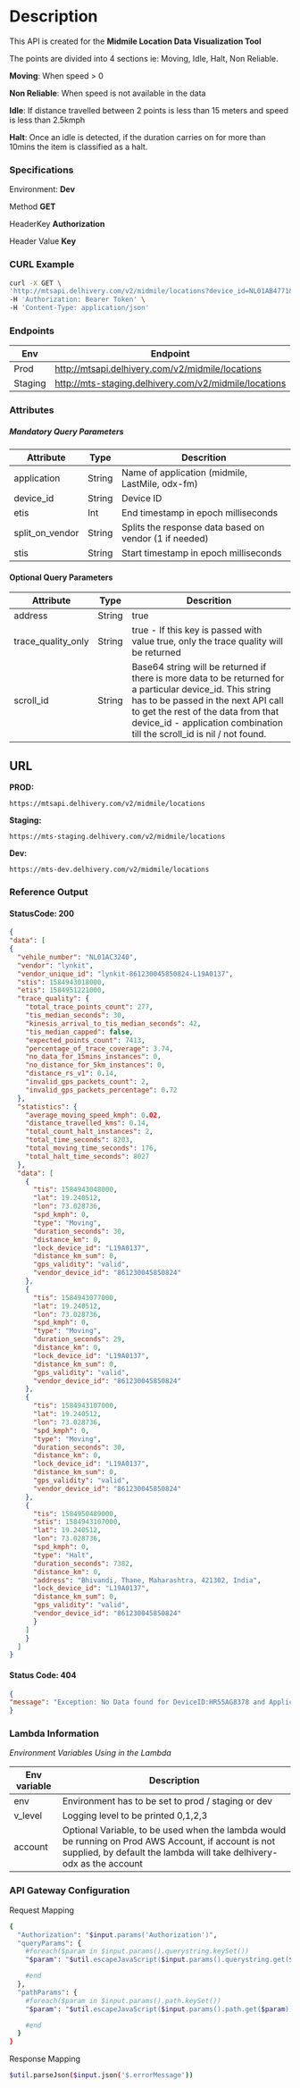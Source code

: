 # Description
This API is created for the **Midmile Location Data Visualization Tool**

The points are divided into 4 sections ie: Moving, Idle, Halt, Non Reliable.

**Moving**: When speed > 0

**Non Reliable**: When speed is not available in the data

**Idle**: If distance travelled between 2 points is less than 15 meters and speed is less than 2.5kmph

**Halt**: Once an idle is detected, if the duration carries on for more than 10mins the item is classified as a halt.

### Specifications
Environment: **Dev**

Method **GET**

HeaderKey **Authorization**

Header Value **Key**

### CURL Example
```sh
curl -X GET \
'http://mtsapi.delhivery.com/v2/midmile/locations?device_id=NL01AB4771&stis=1556956629000&etis=1557004092000&application=midmile&address=true' \
-H 'Authorization: Bearer Token' \
-H 'Content-Type: application/json'
```

### Endpoints

|    Env  | Endpoint |
| ------- | -------- |
|   Prod	| http://mtsapi.delhivery.com/v2/midmile/locations | 
| Staging | http://mts-staging.delhivery.com/v2/midmile/locations |

### Attributes
##### Mandatory Query Parameters
|   Attribute   | Type | Descrition | 
| ------------ | --------- | ----------- | 
|  application   |   String     | Name of application (midmile, LastMile, odx-fm)
|     device_id     |   String	   | Device ID
|     etis     |   Int	   | End timestamp in epoch milliseconds
| split_on_vendor  |   String	   | Splits the response data based on vendor (1 if needed)
| stis |   String     | Start timestamp in epoch milliseconds

#### Optional Query Parameters
|   Attribute   | Type | Descrition | 
| ------------ | --------- | ----------- | 
|  address   |   String     | true
|     trace_quality_only     |   String	   | true - If this key is passed with value true, only the trace quality will be returned
|     scroll_id     |   String	   | Base64 string will be returned if there is more data to be returned for a particular device_id. This string has to be passed in the next API call to get the rest of the data from that device_id - application combination till the scroll_id is nil / not found.

## URL
**PROD:**

    https://mtsapi.delhivery.com/v2/midmile/locations

**Staging:**

    https://mts-staging.delhivery.com/v2/midmile/locations

**Dev:** 

    https://mts-dev.delhivery.com/v2/midmile/locations



### Reference Output
#### StatusCode: 200	
```json
{
"data": [
{
  "vehile_number": "NL01AC3240",
  "vendor": "lynkit",
  "vendor_unique_id": "lynkit-861230045850824-L19A0137",
  "stis": 1584943018000,
  "etis": 1584951221000,
  "trace_quality": {
    "total_trace_points_count": 277,
    "tis_median_seconds": 30,
    "kinesis_arrival_to_tis_median_seconds": 42,
    "tis_median_capped": false,
    "expected_points_count": 7413,
    "percentage_of_trace_coverage": 3.74,
    "no_data_for_15mins_instances": 0,
    "no_distance_for_5km_instances": 0,
    "distance_rs_v1": 0.14,
    "invalid_gps_packets_count": 2,
    "invalid_gps_packets_percentage": 0.72
  },
  "statistics": {
    "average_moving_speed_kmph": 0.02,
    "distance_travelled_kms": 0.14,
    "total_count_halt_instances": 2,
    "total_time_seconds": 8203,
    "total_moving_time_seconds": 176,
    "total_halt_time_seconds": 8027
  },
  "data": [
    {
      "tis": 1584943048000,
      "lat": 19.240512,
      "lon": 73.028736,
      "spd_kmph": 0,
      "type": "Moving",
      "duration_seconds": 30,
      "distance_km": 0,
      "lock_device_id": "L19A0137",
      "distance_km_sum": 0,
      "gps_validity": "valid",
      "vendor_device_id": "861230045850824"
    },
    {
      "tis": 1584943077000,
      "lat": 19.240512,
      "lon": 73.028736,
      "spd_kmph": 0,
      "type": "Moving",
      "duration_seconds": 29,
      "distance_km": 0,
      "lock_device_id": "L19A0137",
      "distance_km_sum": 0,
      "gps_validity": "valid",
      "vendor_device_id": "861230045850824"
    },
    {
      "tis": 1584943107000,
      "lat": 19.240512,
      "lon": 73.028736,
      "spd_kmph": 0,
      "type": "Moving",
      "duration_seconds": 30,
      "distance_km": 0,
      "lock_device_id": "L19A0137",
      "distance_km_sum": 0,
      "gps_validity": "valid",
      "vendor_device_id": "861230045850824"
    },
    {
      "tis": 1584950489000,
      "stis": 1584943107000,
      "lat": 19.240512,
      "lon": 73.028736,
      "spd_kmph": 0,
      "type": "Halt",
      "duration_seconds": 7382,
      "distance_km": 0,
      "address": "Bhivandi, Thane, Maharashtra, 421302, India",
      "lock_device_id": "L19A0137",
      "distance_km_sum": 0,
      "gps_validity": "valid",
      "vendor_device_id": "861230045850824"
      }
    ]
    }
  ]
}
```

#### Status Code: 404 
```json
{
"message": "Exception: No Data found for DeviceID:HR55AG8378 and Application:midmile"
}
```

### Lambda Information

*Environment Variables Using in the Lambda*

| Env variable | Description | 
| ------------ | ----------- | 
| env          | Environment has to be set to prod / staging or dev
| v_level      | Logging level to be printed 0,1,2,3
| account      | Optional Variable, to be used when the lambda would be running on Prod AWS Account, if account is not supplied, by default the lambda will take delhivery-odx as the account

### API Gateway Configuration

Request Mapping

```sh
{
  "Authorization": "$input.params('Authorization')",
  "queryParams": {
    #foreach($param in $input.params().querystring.keySet())
    "$param": "$util.escapeJavaScript($input.params().querystring.get($param))" #if($foreach.hasNext),#end

    #end
  },
  "pathParams": {
    #foreach($param in $input.params().path.keySet())
    "$param": "$util.escapeJavaScript($input.params().path.get($param))" #if($foreach.hasNext),#end

    #end
  }
}
```

Response Mapping
```sh
$util.parseJson($input.json('$.errorMessage'))
```
